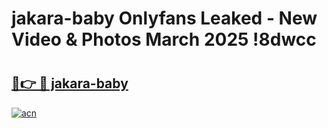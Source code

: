 # jakara-baby Onlyfans Leaked - New Video & Photos March 2025 !8dwcc

# <h2><a href="https://mk36lv.iuczelnia.edu.pl?title=jakara-baby&ref=8dwcc">🔗👉 🔴 jakara-baby</a></h2>

[![acn](https://github.com/user-attachments/assets/0f9c940e-d8b0-45ae-aac7-cd30a18b3e1c)](https://mk36lv.iuczelnia.edu.pl?title=jakara-baby&ref=8dwcc)

